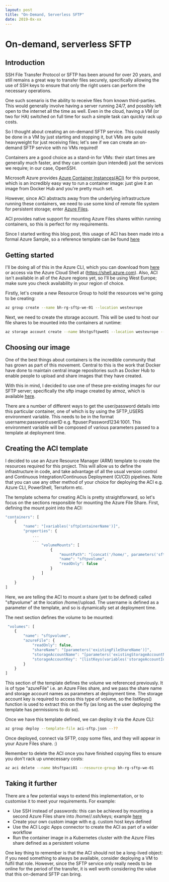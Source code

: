 ```yaml
---
layout: post
title: "On-Demand, Serverless SFTP"
date: 2019-0x-xx
---
```

# On-demand, serverless SFTP

## Introduction

SSH File Transfer Protocol or SFTP has been around for over 20 years, and still remains a great way to transfer files securely, specifically allowing the use of SSH keys to ensure that only the right users can perform the necessary operations.

One such scenario is the ability to receive files from known third-parties. This would generally involve having a server running 24/7, and possibly left open to the internet all the time as well. Even in the cloud, having a VM (or two for HA) switched on full time for such a simple task can quickly rack up costs.

So I thought about creating an on-demand SFTP service. This could easily be done in a VM by just starting and stopping it, but VMs are quite heavyweight for just receiving files; let's see if we can create an on-demand SFTP service with no VMs required!

Containers are a good choice as a stand-in for VMs: their start times are generally much faster, and they can contain (pun intended) just the services we require; in our case, OpenSSH.

Microsoft Azure provides [Azure Container Instances(ACI)](https://azure.microsoft.com/en-us/services/container-instances/) for this purpose, which is an incredibly easy way to run a container image: just give it an image from Docker Hub and you're pretty much set.

However, since ACI abstracts away from the underlying infrastructure running these containers, we need to use some kind of remote file system for persistent storage; enter [Azure Files](https://azure.microsoft.com/en-gb/services/storage/files/).

ACI provides native support for mounting Azure Files shares within running containers, so this is perfect for my requirements.

Since I started writing this blog post, this usage of ACI has been made into a formal Azure Sample, so a reference template can be found [here](??)

## Getting started

I'll be doing all of this in the Azure CLI, which you can download from [here](https://docs.microsoft.com/en-us/cli/azure/install-azure-cli) or access via the Azure Cloud Shell at (https://shell.azure.com). Also, ACI isn't available in all of the Azure regions yet, so I'll be using West Europe; make sure you check availability in your region of choice.

Firstly, let's create a new Resource Group to hold the resources we're going to be creating:

```bash
az group create --name bh-rg-sftp-we-01 --location westeurope
```

Next, we need to create the storage account. This will be used to host our file shares to be mounted into the containers at runtime:

```bash
az storage account create --name bhstgsftpwe01 --location westeurope --resource-group bh-rg-sftp-we-01 -sku Standard_LRS --kind Storage
```

## Choosing our image

One of the best things about containers is the incredible community that has grown as part of this movement. Central to this is the work that Docker have done to maintain central image repositories such as Docker Hub to enable people to upload and share images that they have created.

With this in mind, I decided to use one of these pre-existing images for our SFTP server; specifically the sftp image created by atmoz, which is available [here](https://hub.docker.com/r/atmoz/sftp/).

There are a number of different ways to get the user/password details into this particular container, one of which is by using the SFTP_USERS environment variable. This needs to be in the format username:password:userID e.g. ftpuser:Password1234:1001. This environment variable will be composed of various parameters passed to a template at deployment time.

## Creating the ACI template

I decided to use an Azure Resource Manager (ARM) template to create the resources required for this project. This will allow us to define the infrastructure in code, and take advantage of all the usual version control and Continuous Integration/Continuous Deployment (CI/CD) pipelines. Note that you can use any other method of your choice for deploying the ACI e.g. Azure CLI, PowerShell, Terraform etc.

The template schema for creating ACIs is pretty straightforward, so let's focus on the sections responsible for mounting the Azure File Share. First, defining the mount point into the ACI:

```javascript
"containers": [
    {
        "name": "[variables('sftpContainerName')]",
        "properties": {
            ...
            ...
                "volumeMounts": [
                    {
                        "mountPath": "[concat('/home/', parameters('sftpUser'), '/upload')]",
                        "name": "sftpvolume",
                        "readOnly": false
                    }
                ]
            }
    }
]
```

Here, we are telling the ACI to mount a share (yet to be defined) called "sftpvolume" at the location /home/<username>/upload. The username is defined as a parameter of the template, and so is dynamically set at deployment time.

The next section defines the volume to be mounted:

```javascript
 "volumes": [
    {
        "name": "sftpvolume",
        "azureFile": {
            "readOnly": false,
            "shareName": "[parameters('existingFileShareName')]",
            "storageAccountName": "[parameters('existingStorageAccountName')]",
            "storageAccountKey": "[listKeys(variables('storageAccountId'),'2018-02-01').keys[0].value]"
        }
    }
]
```

This section of the template defines the volume we referenced previously. It is of type "azureFile" i.e. an Azure Files share, and we pass the share name and storage account names as parameters at deployment time. The storage account key is required to access this type of volume, so the listKeys() function is used to extract this on the fly (as long as the user deploying the template has permissions to do so).

Once we have this template defined, we can deploy it via the Azure CLI:

```bash
az group deploy --template-file aci-sftp.json --??
```

Once deployed, connect via SFTP, copy some files, and they will appear in your Azure Files share. :)

Remember to delete the ACI once you have finished copying files to ensure you don't rack up unnecessary costs:

```bash
az aci delete --name bhsftpaci01 --resource-group bh-rg-sftp-we-01
```

## Taking it further

There are a few potential ways to extend this implementation, or to customise it to meet your requirements. For example:

* Use SSH instead of passwords: this can be achieved by mounting a second Azure Files share into /home/<user>/.ssh/keys; example [here](??)
* Create your own custom image with e.g. custom host keys defined
* Use the ACI Logic Apps connector to create the ACI as part of a wider workflow
* Run the container image in a Kubernetes cluster with the Azure Files share defined as a persistent volume

One key thing to remember is that the ACI should not be a long-lived object: if you need something to always be available, consider deploying a VM to fulfil that role. However, since the SFTP service only really needs to be online for the period of the transfer, it is well worth considering the value that this on-demand SFTP can bring.